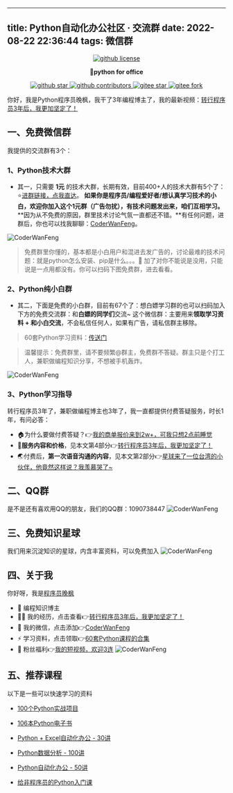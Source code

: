 
---
title: Python自动化办公社区 · 交流群
date: 2022-08-22 22:36:44
tags: 微信群
---


<p align="center">
    <a target="_blank" href='https://github.com/CoderWanFeng/python-office'>
    <img src="https://www.python-office.com/api/img-cdn/github-nav.jpg" alt="github license"/>
    </a>   
</p>
<p align="center">
	<strong>🍬python for office</strong>
</p>



<p align="center" name="gitee">
  <a target="_blank" href='https://github.com/CoderWanFeng/python-office'>
    <img src="https://img.shields.io/github/stars/CoderWanFeng/python-office.svg?style=social" alt="github star"/>
    </a>
	</a>
        <a target="_blank" href='https://github.com/CoderWanFeng/python-office'>
    <img src="https://img.shields.io/github/contributors/CoderWanFeng/python-office" alt="github contributors"/>
    </a>
	<a target="_blank" href='https://gitee.com/CoderWanFeng/python-office/'>
		<img src='https://gitee.com/CoderWanFeng/python-office/badge/star.svg?theme=dark' alt='gitee star'/>
    <a target="_blank" href='https://github.com/CoderWanFeng/python-office'>
		<img src="https://gitee.com/CoderWanFeng/python-office/badge/fork.svg?theme=white" alt="gitee fork"/>
	</a>
</p>






你好，我是Python程序员晚枫，我干了3年编程博主了，我的最新视频：[转行程序员3年后，我更加坚定了！](https://mp.weixin.qq.com/s/YoOjhj6bJSK8nVgQS-txbg)
## 一、免费微信群


我提供的交流群有3个：

### 1、Python技术大群
- 其一，只需要 **1元** 的技术大群，长期有效，目前400+人的技术大群有5个了：⭐[进群链接，点我直达](https://mp.weixin.qq.com/s/SlG0Bh3dxD3NEc9p7PQLJg)。
**如果你是程序员/编程爱好者/想认真学习技术的小白，欢迎你加入这个1元群（广告勿扰），有技术问题发出来，咱们互相学习。**
**因为从不免费的原因，群里技术讨论气氛一直都还不错。**有任何问题，进群后，你也可以找我聊聊：[CoderWanFeng](https://mp.weixin.qq.com/s/dAm2B09i2ZaqCwhwP-AEdQ)。



![CoderWanFeng](https://www.python-office.com/api/img-cdn/group/chat.jpg)


> 免费群里你懂的，基本都是小白用户和混进去发广告的，讨论最难的技术问题：就是python怎么安装、pip是什么。。。🤦
加了对你不能说是没用，只能说是一点用都没有。你可以扫码下图免费群，进去看看。

### 2、Python纯小白群

- 其二，下面是免费的小白群，目前有67个了：想白嫖学习群的也可以扫码加入下方的免费交流群：和**白嫖的同学们**交流~
这个微信群：主要用来**领取学习资料 + 和小白交流**，不会私信任何人，如果有广告，请私信群主移除。

> 60套Python学习资料：[传送门](https://mp.weixin.qq.com/s/sO6hbVqORy7JpN-5TlaKvQ)

> 温馨提示：免费群里，请不要频繁@群主，免费群不答疑。群主只是个打工人，兼职做编程知识分享，不想被手机轰炸。


<!-- more -->

![CoderWanFeng](https://www.python-office.com/api/img-cdn/group/2-free-group.jpg)


### 3、Python学习指导

转行程序员3年了，兼职做编程博主也3年了，我一直都提供付费答疑服务，时长1年，有问必答：
- 🏠为什么要做付费答疑？👉[我的商单报价来到2w+，可我只想2点前睡觉](https://mp.weixin.qq.com/s/0kdEeIBk3MGF02YEXcp46Q)
- 🙋‍**服务内容和价格**，见本文第4部分👉[转行程序员3年后，我更加坚定了！](https://mp.weixin.qq.com/s/YoOjhj6bJSK8nVgQS-txbg)
- 🌏付费后，**第一次语音沟通的内容**，见本文第2部分👉[星球来了一位台湾的小伙伴，他竟然这样说？我羡慕哭了~](https://mp.weixin.qq.com/s/cKPXrt2i_kcRZ4MP7nxSiQ)
## 二、QQ群
是不是还有喜欢用QQ的朋友，我们的QQ群：1090738447
![CoderWanFeng](/images/qq.jpg)





## 三、免费知识星球
我们用来沉淀知识的星球，内含丰富资料，可以免费加入
![CoderWanFeng](/images/star.jpg)



## 四、关于我

你好呀，我是[程序员晚枫](https://mp.weixin.qq.com/s/YoOjhj6bJSK8nVgQS-txbg)
- 🐧 编程知识博主
- 👨‍💻 我的经历，点击查看👉[转行程序员3年后，我更加坚定了！](https://mp.weixin.qq.com/s/YoOjhj6bJSK8nVgQS-txbg)
- 💬 我的微信，点击添加👉[CoderWanFeng](https://mp.weixin.qq.com/s/dAm2B09i2ZaqCwhwP-AEdQ)
- ⚡ 学习资料，点击领取👉[60套Python课程的合集](http://www.python4office.cn/vedio-course/)
- 🎁 粉丝福利👉[我的短视频，欢迎3连](https://space.bilibili.com/1989702333)
![CoderWanFeng](https://www.python-office.com/api/img-cdn/group/qr-code.jpg)



## 五、推荐课程

以下是一些可以快速学习的资料

- [100个Python实战项目](http://www.python4office.cn/python-project-list/)

- [106本Python电子书](http://www.python4office.cn/books-106-python/)

- [Python + Excel自动化办公 - 30讲](https://www.bilibili.com/video/BV1hk4y1C73S)

- [Python数据分析 - 100讲](https://www.bilibili.com/video/BV1rU4y1u7og)

- [Python自动化办公 - 50讲](https://www.bilibili.com/video/BV1y54y1i78U)

- [给非程序员的Python入门课](https://www.bilibili.com/video/BV18g411h7jJ)





